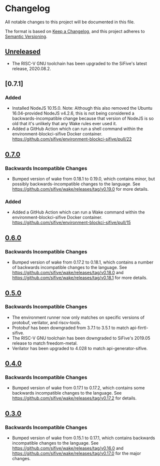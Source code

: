 # Changelog

All notable changes to this project will be documented in this file.

The format is based on [Keep a Changelog](https://keepachangelog.com/en/1.0.0/),
and this project adheres to [Semantic Versioning](https://semver.org/spec/v2.0.0.html).

## [Unreleased]
- The RISC-V GNU toolchain has been upgraded to the SiFive's latest release, 2020.08.2.

## [0.7.1]

### Added
- Installed NodeJS 10.15.0. Note: Although this also removed the Ubuntu 16.04-provided NodeJS v4.2.6, this is not being considered a backwards-incompatible change because that version of NodeJS is so old that it's unlikely that any Wake rules ever used it.
- Added a GitHub Action which can run a shell command within the environment-blockci-sifive Docker container. https://github.com/sifive/environment-blockci-sifive/pull/22

## [0.7.0]

### Backwards Incompatible Changes
- Bumped version of wake from 0.18.1 to 0.19.0, which contains minor, but possibly backwards-incompatible changes to the language. See https://github.com/sifive/wake/releases/tag/v0.19.0 for more details.

### Added
- Added a GitHub Action which can run a Wake command within the environment-blockci-sifive Docker container. https://github.com/sifive/environment-blockci-sifive/pull/15


## [0.6.0]

### Backwards Incompatible Changes
- Bumped version of wake from 0.17.2 to 0.18.1, which contains a number of backwards incompatible changes to the language. See https://github.com/sifive/wake/releases/tag/v0.18.0 and https://github.com/sifive/wake/releases/tag/v0.18.1 for more details.


## [0.5.0]

### Backwards Incompatible Changes
- The environment runner now only matches on specific versions of protobuf, verilator, and riscv-tools.
- Protobuf has been downgraded from 3.7.1 to 3.5.1 to match api-firrtl-sifive.
- The RISC-V GNU toolchain has been downgraded to SiFive's 2019.05 release to match freedom-metal.
- Verilator has been upgraded to 4.028 to match api-generator-sifive.


## [0.4.0]

### Backwards Incompatible Changes
- Bumped version of wake from 0.17.1 to 0.17.2, which contains some backwards incompatible changes to the language. See https://github.com/sifive/wake/releases/tag/v0.17.2 for details.


## [0.3.0]

### Backwards Incompatible Changes
- Bumped version of wake from 0.15.1 to 0.17.1, which contains backwards incompatible changes to the language. See https://github.com/sifive/wake/releases/tag/v0.16.0 and https://github.com/sifive/wake/releases/tag/v0.17.0 for the major changes.

[Unreleased]: https://github.com/sifive/environment-blockci-sifive/compare/0.7.0...HEAD
[0.7.0]: https://github.com/sifive/environment-blockci-sifive/compare/0.6.0...0.7.0
[0.6.0]: https://github.com/sifive/environment-blockci-sifive/compare/0.5.0...0.6.0
[0.5.0]: https://github.com/sifive/environment-blockci-sifive/compare/0.4.0...0.5.0
[0.4.0]: https://github.com/sifive/environment-blockci-sifive/compare/0.3.0...0.4.0
[0.3.0]: https://github.com/sifive/environment-blockci-sifive/compare/0.2.1...0.3.0
